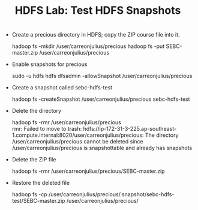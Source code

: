 # <center>HDFS Lab: Test HDFS Snapshots
# <center>

- Create a precious directory in HDFS; copy the ZIP course file into it.  

	hadoop fs -mkdir /user/carreonjulius/precious
	hadoop fs -put SEBC-master.zip /user/carreonjulius/precious

- Enable snapshots for precious  

	sudo -u hdfs hdfs dfsadmin -allowSnapshot /user/carreonjulius/precious

- Create a snapshot called sebc-hdfs-test
	
	hadoop fs -createSnapshot /user/carreonjulius/precious sebc-hdfs-test

- Delete the directory

	hadoop fs -rmr /user/carreonjulius/precious  
	rmr: Failed to move to trash: hdfs://ip-172-31-3-225.ap-southeast-1.compute.internal:8020/user/carreonjulius/precious: The directory /user/carreonjulius/precious cannot be deleted since /user/carreonjulius/precious is snapshottable and already has snapshots

- Delete the ZIP file

	hadoop fs -rmr /user/carreonjulius/precious/SEBC-master.zip

- Restore the deleted file
	
	hadoop fs -cp /user/carreonjulius/precious/.snapshot/sebc-hdfs-test/SEBC-master.zip /user/carreonjulius/precious/